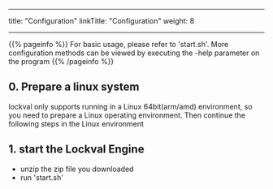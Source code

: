 
---
title: "Configuration"
linkTitle: "Configuration"
weight: 8

---

{{% pageinfo %}}
For basic usage, please refer to 'start.sh'. More configuration methods can be viewed by executing the -help parameter on the program
{{% /pageinfo %}}

## 0. Prepare a linux system
lockval only supports running in a Linux 64bit(arm/amd) environment, so you need to prepare a Linux operating environment. Then continue the following steps in the Linux environment

## 1. start the Lockval Engine
- unzip the zip file you downloaded
- run 'start.sh'

